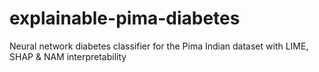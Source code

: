 # explainable-pima-diabetes
Neural network diabetes classifier for the Pima Indian dataset with LIME, SHAP &amp; NAM interpretability
